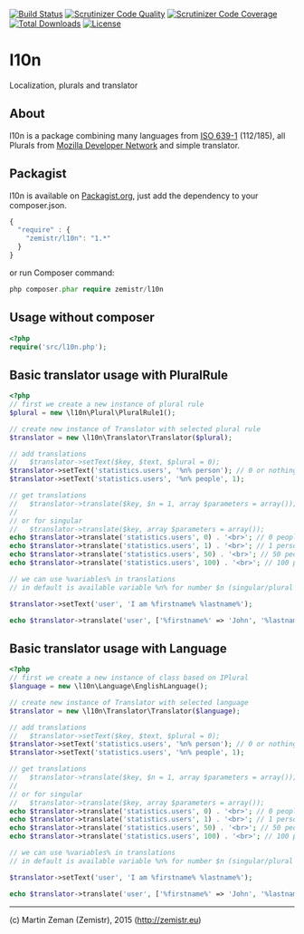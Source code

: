 [![Build Status](https://travis-ci.org/Zemistr/l10n.svg?branch=master)](https://travis-ci.org/Zemistr/l10n)
[![Scrutinizer Code Quality](https://scrutinizer-ci.com/g/Zemistr/l10n/badges/quality-score.png?b=master)](https://scrutinizer-ci.com/g/Zemistr/l10n/?branch=master)
[![Scrutinizer Code Coverage](https://scrutinizer-ci.com/g/Zemistr/l10n/badges/coverage.png?b=master)](https://scrutinizer-ci.com/g/Zemistr/l10n/?branch=master)
[![Total Downloads](https://poser.pugx.org/zemistr/l10n/downloads)](https://packagist.org/packages/zemistr/l10n)
[![License](https://poser.pugx.org/zemistr/l10n/license)](https://github.com/zemistr/l10n/blob/master/LICENSE.md)

# l10n
Localization, plurals and translator

## About
l10n is a package combining many languages from [ISO 639-1](http://en.wikipedia.org/wiki/List_of_ISO_639-1_codes) (112/185), all Plurals from [Mozilla Developer Network](https://developer.mozilla.org/en-US/docs/Mozilla/Localization/Localization_and_Plurals) and simple translator.

## Packagist
l10n is available on [Packagist.org](https://packagist.org/packages/zemistr/l10n),
just add the dependency to your composer.json.

```javascript
{
  "require" : {
    "zemistr/l10n": "1.*"
  }
}
```

or run Composer command:
```php
php composer.phar require zemistr/l10n
```

## Usage without composer

```php
<?php
require('src/l10n.php');
```

## Basic translator usage with PluralRule

```php
<?php
// first we create a new instance of plural rule
$plural = new \l10n\Plural\PluralRule1();

// create new instance of Translator with selected plural rule
$translator = new \l10n\Translator\Translator($plural);

// add translations
//   $translator->setText($key, $text, $plural = 0);
$translator->setText('statistics.users', '%n% person'); // 0 or nothing for singular
$translator->setText('statistics.users', '%n% people', 1);

// get translations
//   $translator->translate($key, $n = 1, array $parameters = array());
//
// or for singular
//   $translator->translate($key, array $parameters = array());
echo $translator->translate('statistics.users', 0) . '<br>'; // 0 people
echo $translator->translate('statistics.users', 1) . '<br>'; // 1 person
echo $translator->translate('statistics.users', 50) . '<br>'; // 50 people
echo $translator->translate('statistics.users', 100) . '<br>'; // 100 people

// we can use %variables% in translations
// in default is available variable %n% for number $n (singular/plural number)

$translator->setText('user', 'I am %firstname% %lastname%');

echo $translator->translate('user', ['%firstname%' => 'John', '%lastname%' => 'Doe']); // I am John Doe
```

## Basic translator usage with Language

```php
<?php
// first we create a new instance of class based on IPlural
$language = new \l10n\Language\EnglishLanguage();

// create new instance of Translator with selected language
$translator = new \l10n\Translator\Translator($language);

// add translations
//   $translator->setText($key, $text, $plural = 0);
$translator->setText('statistics.users', '%n% person'); // 0 or nothing for singular
$translator->setText('statistics.users', '%n% people', 1);

// get translations
//   $translator->translate($key, $n = 1, array $parameters = array());
//
// or for singular
//   $translator->translate($key, array $parameters = array());
echo $translator->translate('statistics.users', 0) . '<br>'; // 0 people
echo $translator->translate('statistics.users', 1) . '<br>'; // 1 person
echo $translator->translate('statistics.users', 50) . '<br>'; // 50 people
echo $translator->translate('statistics.users', 100) . '<br>'; // 100 people

// we can use %variables% in translations
// in default is available variable %n% for number $n (singular/plural number)

$translator->setText('user', 'I am %firstname% %lastname%');

echo $translator->translate('user', ['%firstname%' => 'John', '%lastname%' => 'Doe']); // I am John Doe
```


-----

(c) Martin Zeman (Zemistr), 2015 (http://zemistr.eu)
